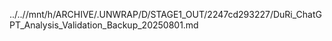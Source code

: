 ../..//mnt/h/ARCHIVE/.UNWRAP/D/STAGE1_OUT/2247cd293227/DuRi_ChatGPT_Analysis_Validation_Backup_20250801.md